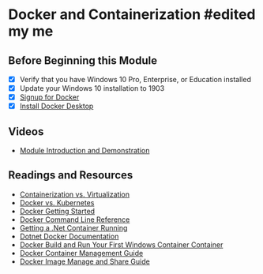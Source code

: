 # Docker and Containerization #edited my me
## Before Beginning this Module
- [x] Verify that you have Windows 10 Pro, Enterprise, or Education installed
- [x] Update your Windows 10 installation to 1903
- [x] [Signup for Docker](https://hub.docker.com/signup)
- [x] [Install Docker Desktop](https://docs.docker.com/docker-for-windows/install/)
## Videos
* [Module Introduction and Demonstration](https://youtu.be/piASazWZjV8)
## Readings and Resources
* [Containerization vs. Virtualization](https://blog.netapp.com/blogs/containers-vs-vms/)
* [Docker vs. Kubernetes](https://www.guru99.com/kubernetes-vs-docker.html)
* [Docker Getting Started](https://docs.docker.com/get-started/)
* [Docker Command Line Reference](https://docs.docker.com/engine/reference/commandline/docker/)
* [Getting a .Net Container Running](https://hub.docker.com/_/microsoft-dotnet-core-samples)
* [Dotnet Docker Documentation](https://docs.microsoft.com/en-us/dotnet/core/docker/introduction)
* [Docker Build and Run Your First Windows Container Container](https://www.docker.com/blog/build-your-first-docker-windows-server-container/)
* [Docker Container Management Guide](https://www.sumologic.com/insight/docker-containers-management/)
* [Docker Image Manage and Share Guide](https://runnable.com/docker/rails/manage-share-docker-images)

